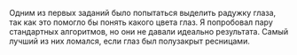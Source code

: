 Одним из первых заданий было попытаться выделить радужку глаза, так как это помогло бы понять какого цвета глаз. 
Я попробовал пару стандартных алгоритмов, но они не давали идеально результата. 
Самый лучший из них ломался, если глаз был полузакрыт ресницами. 
